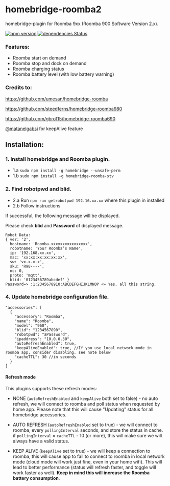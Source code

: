 # homebridge-roomba2
homebridge-plugin for Roomba 9xx (Roomba 900 Software Version 2.x).

[![npm version](https://badge.fury.io/js/homebridge-roomba-stv.svg)](https://badge.fury.io/js/homebridge-roomba-stv)
[![dependencies Status](https://david-dm.org/esteban-mallen/homebridge-roomba-stv/status.svg)](https://david-dm.org/esteban-mallen/homebridge-roomba-stv)

### Features:
- Roomba start on demand
- Roomba stop and dock on demand
- Roomba charging status
- Roomba battery level (with low battery warning)

### Credits to:

https://github.com/umesan/homebridge-roomba

https://github.com/steedferns/homebridge-roomba980

https://github.com/gbro115/homebridge-roomba690

 [@matanelgabsi](https://github.com/matanelgabsi) for keepAlive feature

## Installation:

### 1. Install homebridge and Roomba plugin.
- 1.a `sudo npm install -g homebridge --unsafe-perm`
- 1.b `sudo npm install -g homebridge-roomba-stv`

### 2. Find robotpwd and blid.
- 2.a Run `npm run getrobotpwd 192.16.xx.xx` where this plugin in installed
- 2.b Follow instructions

If successful, the following message will be displayed.

Please check **blid** and **Password** of displayed message.

```
Robot Data:
{ ver: '2',
  hostname: 'Roomba-xxxxxxxxxxxxxxxx',
  robotname: 'Your Roomba’s Name',
  ip: '192.168.xx.xx',
  mac: 'xx:xx:xx:xx:xx:xx',
  sw: 'vx.x.x-x',
  sku: 'R98----',
  nc: 0,
  proto: 'mqtt',
  blid: '0123456789abcdef' }
Password=> :1:2345678910:ABCDEFGHIJKLMNOP <= Yes, all this string.
```

### 4. Update homebridge configuration file.
```
"accessories": [
  {
    "accessory": "Roomba",
    "name": "Roomba",
    "model": "960",
    "blid": "1234567890",
    "robotpwd": "aPassword",
    "ipaddress": "10.0.0.30",
    "autoRefreshEnabled": true,
    "keepAliveEnabled": true, //If you use local network mode in roomba app, consider disabling. see note below
    "cacheTTL": 30 //in seconds
  }
]
```

#### Refresh mode
This plugins supports these refresh modes:
- NONE (`autoRefreshEnabled` and `keepAlive` both set to false) - no auto refresh, we will connect to roomba and poll status when requested by home app. Please note that this will cause "Updating" status for all homebridge accessories.

- AUTO REFRESH (`autoRefreshEnabled` set to true) - we will connect to roomba, every `pollingInterval` seconds, and store the status in cache. if `pollingInterval` = `cacheTTL` - 10 (or more), this will make sure we will always have a valid status.

- KEEP ALIVE (`keepAlive` set to true) - we will keep a connection to roomba, this will cause app to fail to connect to roomba in local network mode (cloud mode will work just fine, even in your home wifi). This will lead to better performance (status will refresh faster, and toggle will work faster as well). **Keep in mind this will increase the Roomba battery consumption**.
